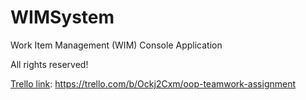 # WIMSystem

Work Item Management (WIM) Console Application

All rights reserved!

[Trello link](https://trello.com/b/Ockj2Cxm/oop-teamwork-assignment):
https://trello.com/b/Ockj2Cxm/oop-teamwork-assignment
 